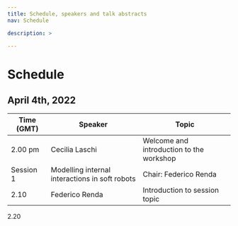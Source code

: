 ```yaml
---
title: Schedule, speakers and talk abstracts
nav: Schedule

description: >

---
```


# Schedule
## April 4th, 2022

Time (GMT) | Speaker | Topic
------ | ----------------------------------- | ----------------------------------------------- 
2.00 pm   | Cecilia Laschi                      | Welcome and introduction to the workshop
Session 1 | Modelling internal interactions in soft robots | Chair: Federico Renda 
2.10  | Federico Renda | Introduction to session topic
2.20 

